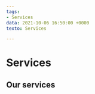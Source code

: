 ```yaml
---
tags:
- Services
data: 2021-10-06 16:50:00 +0000
texto: Services

---
```

# Services

## Our services
